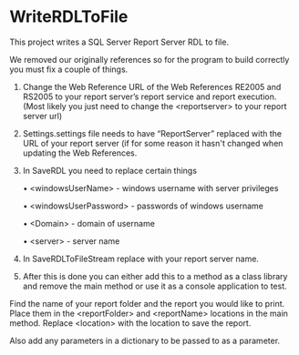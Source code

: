 # WriteRDLToFile
This project writes a SQL Server Report Server RDL to file.

We removed our originally references so for the program to build correctly you must fix a couple of things.
1.	Change the Web Reference URL of the Web References RE2005 and RS2005 to your report server’s report service and report execution. (Most likely you just need to change the \<reportserver\> to your report server url)
2.	Settings.settings file needs to have “ReportServer” replaced with the URL of your report server (if for some reason it hasn't changed when updating the Web References.
3.	In SaveRDL you need to replace certain things
  
    •	\<windowsUserName\> - windows username with server privileges
  
    •	\<windowsUserPassword\> - passwords of windows username
  
    •	\<Domain\> - domain of username
  
    •	\<server\> - server name
  
4.	In SaveRDLToFileStream replace <server> with your report server name.

5.  After this is done you can either add this to a method as a class library and remove the main method or use it as a console application to test. 

Find the name of your report folder and the report you would like to print. Place them in the \<reportFolder\> and \<reportName\> locations in the main method. Replace \<location\> with the location to save the report.

Also add any parameters in a dictionary to be passed to as a parameter.
